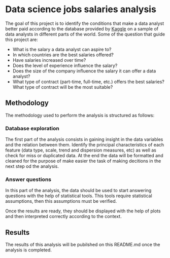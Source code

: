 # Data science jobs salaries analysis
The goal of this project is to identify the conditions that make a data analyst better paid according to the database provided by 
[Kaggle](https://www.kaggle.com/datasets/ruchi798/data-science-job-salaries) on a sample of data analysts in different parts of the world. 
Some of the question that guide this project are:

- What is the salary a data analyst can aspire to?
- In which countries are the best salaries offered?
- Have salaries increased over time?
- Does the level of experience influence the salary?
- Does the size of the company influence the salary it can offer a data analyst?
- What type of contract (part-time, full-time, etc.) offers the best salaries? What type of contract will be the most suitable?

## Methodology
The methodology used to perform the analysis is structured as follows:
### Database exploration
The first part of the analysis consists in gaining insight in the data variables and the relation between them. Identify the
principal characteristics of each feature (data type, scale, trend and dispersion measures, etc) as well as check for miss or duplicated data.
At the end the data will be formatted and cleaned for the purpose of make easier the task of making decitions in the next step od the analysis.

### Answer questions
In this part of the analysis, the data should be used to start answering questions with the help of statistical tools.
This tools require statistical assumptions, then this assumptions must be verified.

Once the results are ready, they should be displayed with the help of plots and then interpreted correctly according to the context. 

## Results
The results of this analysis will be pubilshed on this README.md once the analysis is completed.
